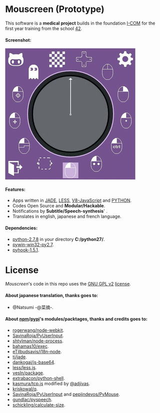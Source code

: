 Mouscreen (Prototype)
=====================

This software is a **medical project** builds in the foundation [I-COM](https://twitter.com/I_COM) for the first year training from the school [42](https://twitter.com/42born2code).

#### Screenshot:
![Screen Shot](https://raw.githubusercontent.com/adjivas/Mouscreen-WINDOWS/master/screenshot.gif)

#### Features:
  * Apps written in [JADE](http://jade-lang.com), [LESS](http://lesscss.org), [V8-JavaScript](https://code.google.com/p/v8) and [PYTHON](https://www.python.org).
  * Codes Open Source and **Modular/Hackable**.
  * Notifications by **Subtitle/Speech-synthesis**' .
  * Translates in english, japanese and french language.

#### Dependencies:
  * [python-2.7.8](https://www.python.org/ftp/python/2.7.8) in your directory **C:/python27/**.
  * [pywin-win32-py2.7](http://sourceforge.net/projects/pywin32).
  * [pyhook-1.5.1](http://sourceforge.net/projects/pyhook).

# License
*Mouscreen*'s code in this repo uses the [GNU GPL v2](http://www.gnu.org/licenses/old-licenses/gpl-2.0.html) [license](https://github.com/adjivas/mouscreen-WINDOWS/blob/master/LICENSE).

#### About japanese translation, thanks goes to:
  * @Natsumi -@菜摘-.

#### About [npm](https://www.npmjs.org)/[pypi](https://pypi.python.org)'s modules/packtages, thanks and credits goes to:
  * [rogerwang/node-webkit](https://github.com/rogerwang/node-webkit).
  * [SavinaRoja/PyUserInput](https://github.com/SavinaRoja/PyUserInput).
  * [shtylman/node-process](https://github.com/shtylman/node-process).
  * [bahamas10/exec](https://github.com/bahamas10/node-exec).
  * [eTilbudsavis/i18n-node](https://github.com/eTilbudsavis/i18n-node).
  * [tj/jade](https://github.com/tj/jade).
  * [dankogai/js-base64](https://github.com/dankogai/js-base64).
  * [less/less.js](https://github.com/less/less.js).
  * [vesln/package](https://github.com/vesln/package).
  * [extrabacon/python-shell](https://github.com/extrabacon/python-shell).
  * [kasmura/tcp.js](https://github.com/kasmura/tcp.js) modified by [@adjivas](https://github.com/adjivas).
  * [kriskowal/q](https://github.com/kriskowal/q).
  * [SavinaRoja/PyUserInput](https://github.com/SavinaRoja/PyUserInput) and [pepijndevos/PyMouse](https://github.com/pepijndevos/PyMouse).
  * [gundlac/pyspeech](http://code.google.com/p/pyspeech).
  * [schickling/calculate-size](https://github.com/schickling/calculate-size).
